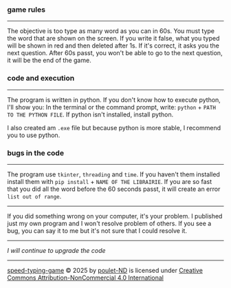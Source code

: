 ### game rules
---
The objective is too type as many word as you can in 60s.
You must type the word that are shown on the screen. If you write it false, what you typed will be shown in red and then deleted after 1s. If it's correct, it asks you the next question.
After 60s passt, you won't be able to go to the next question, it will be the end of the game.

### code and execution
---
The program is written in python.
If you don't know how to execute python, I'll show you:
In the terminal or the command prompt, write: `python` + `PATH TO THE PYTHON FILE`.
If python isn't installed, install python.

I also created am `.exe` file but because python is more stable, I recommend you to use python.

### bugs in the code
---
The program use `tkinter`, `threading` and `time`.
If you haven't them installed install them with `pip install` + `NAME OF THE LIBRAIRIE`.
If you are so fast that you did all the word before the 60 seconds passt, it will create an error `list out of range`.

---
If you did something wrong on your computer, it's your problem. I published just my own program and I won't resolve problem of others.
If you see a bug, you can say it to me but it's not sure that I could resolve it.

---
*I will continue to upgrade the code*

---
 [speed-typing-game](https://github.com/poulet-ND/speed-typing-game) © 2025 by [poulet-ND](https://github.com/poulet-ND) is licensed under [Creative Commons Attribution-NonCommercial 4.0 International](https://creativecommons.org/licenses/by-nc/4.0/?ref=chooser-v1)
